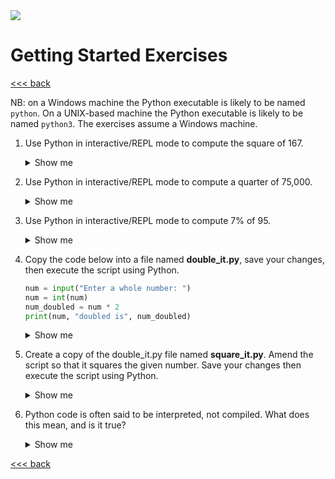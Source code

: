 <img src="https://github.com/stayahead-training/shared/blob/master/stayahead.png" />

# Getting Started Exercises

[<<< back](README.md)

NB: on a Windows machine the Python executable is likely to be named `python`. On a UNIX-based machine the Python executable is likely to be named `python3`. The exercises assume a Windows machine.

1. Use Python in interactive/REPL mode to compute the square of 167.<details>
    <summary>Show me</summary>

    ```
    $ python
    >>> 167 * 167
    27889
    >>> exit()
    ```
</details>

2. Use Python in interactive/REPL mode to compute a quarter of 75,000.<details>
    <summary>Show me</summary>

    ```
    $ python
    >>> 75000 / 4
    18750.0
    >>> exit()
    ```
</details>

3. Use Python in interactive/REPL mode to compute 7% of 95.<details>
    <summary>Show me</summary>

    ```
    $ python
    >>> 95 * 0.07
    6.65
    >>> exit()
    ```
</details>

4. Copy the code below into a file named **double_it.py**, save your changes, then execute the script using Python.

    ```python
    num = input("Enter a whole number: ")
    num = int(num)
    num_doubled = num * 2
    print(num, "doubled is", num_doubled)
    ```

    <details>
    <summary>Show me</summary>
        
    ```
    $ python double_it.py
    Enter a whole number: 5
    5 doubled is 10
    ```
    </details>

5. Create a copy of the double_it.py file named **square_it.py**. Amend the script so that it squares the given number. Save your changes then execute the script using Python.<details>
    <summary>Show me</summary>

    File contents:

    ```python
    num = input("Enter a whole number: ")
    num = int(num)
    num_squared = num * num
    print(num, "squared is", num_squared)
    ```

    Commands:

    ```
    $ python square_it.py
    Enter a whole number: 5
    5 squared is 25
    ```
</details>

6. Python code is often said to be interpreted, not compiled. What does this mean, and is it true?<details>
    <summary>Show me</summary>

    *Compilation is the conversion of source code (the code developers write) into machine code (the instructions the operating system understands).*
    
    *Python source code is (almost always) interpreted. That it to say the developer need not manually compile Python source code before executing it.*
</details>

[<<< back](README.md)